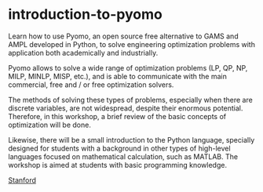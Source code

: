 # introduction-to-pyomo


Learn how to use Pyomo, an open source free alternative to GAMS and AMPL developed in Python, to solve engineering optimization problems with application both academically and industrially.


Pyomo allows to solve a wide range of optimization problems (LP, QP, NP, MILP, MINLP, MISP, etc.), and is able to communicate with the main commercial, free and / or free optimization solvers.


The methods of solving these types of problems, especially when there are discrete variables, are not widespread, despite their enormous potential. Therefore, in this workshop, a brief review of the basic concepts of optimization will be done.


Likewise, there will be a small introduction to the Python language, specially designed for students with a background in other types of high-level languages ​​focused on mathematical calculation, such as MATLAB. The workshop is aimed at students with basic programming knowledge.

[Stanford](https://stanford.edu/~boyd/cvxbook/)
